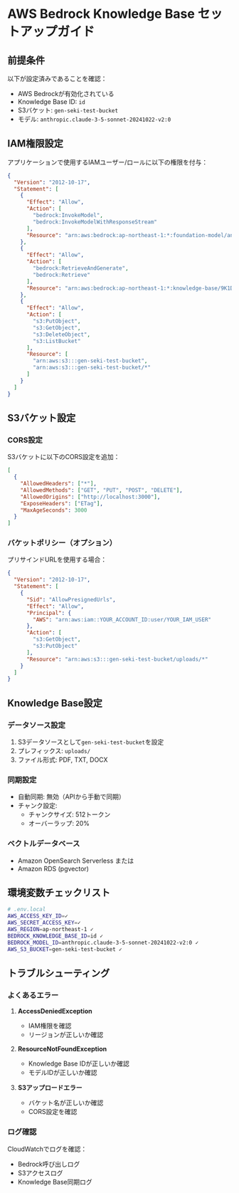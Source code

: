 # AWS Bedrock Knowledge Base セットアップガイド

## 前提条件

以下が設定済みであることを確認：
- AWS Bedrockが有効化されている
- Knowledge Base ID: `id`
- S3バケット: `gen-seki-test-bucket`
- モデル: `anthropic.claude-3-5-sonnet-20241022-v2:0`

## IAM権限設定

アプリケーションで使用するIAMユーザー/ロールに以下の権限を付与：

```json
{
  "Version": "2012-10-17",
  "Statement": [
    {
      "Effect": "Allow",
      "Action": [
        "bedrock:InvokeModel",
        "bedrock:InvokeModelWithResponseStream"
      ],
      "Resource": "arn:aws:bedrock:ap-northeast-1:*:foundation-model/anthropic.claude-3-5-sonnet-20241022-v2:0"
    },
    {
      "Effect": "Allow",
      "Action": [
        "bedrock:RetrieveAndGenerate",
        "bedrock:Retrieve"
      ],
      "Resource": "arn:aws:bedrock:ap-northeast-1:*:knowledge-base/9K1DDD57QP"
    },
    {
      "Effect": "Allow",
      "Action": [
        "s3:PutObject",
        "s3:GetObject",
        "s3:DeleteObject",
        "s3:ListBucket"
      ],
      "Resource": [
        "arn:aws:s3:::gen-seki-test-bucket",
        "arn:aws:s3:::gen-seki-test-bucket/*"
      ]
    }
  ]
}
```

## S3バケット設定

### CORS設定
S3バケットに以下のCORS設定を追加：

```json
[
  {
    "AllowedHeaders": ["*"],
    "AllowedMethods": ["GET", "PUT", "POST", "DELETE"],
    "AllowedOrigins": ["http://localhost:3000"],
    "ExposeHeaders": ["ETag"],
    "MaxAgeSeconds": 3000
  }
]
```

### バケットポリシー（オプション）
プリサインドURLを使用する場合：

```json
{
  "Version": "2012-10-17",
  "Statement": [
    {
      "Sid": "AllowPresignedUrls",
      "Effect": "Allow",
      "Principal": {
        "AWS": "arn:aws:iam::YOUR_ACCOUNT_ID:user/YOUR_IAM_USER"
      },
      "Action": [
        "s3:GetObject",
        "s3:PutObject"
      ],
      "Resource": "arn:aws:s3:::gen-seki-test-bucket/uploads/*"
    }
  ]
}
```

## Knowledge Base設定

### データソース設定
1. S3データソースとして`gen-seki-test-bucket`を設定
2. プレフィックス: `uploads/`
3. ファイル形式: PDF, TXT, DOCX

### 同期設定
- 自動同期: 無効（APIから手動で同期）
- チャンク設定:
  - チャンクサイズ: 512トークン
  - オーバーラップ: 20%

### ベクトルデータベース
- Amazon OpenSearch Serverless または
- Amazon RDS (pgvector)

## 環境変数チェックリスト

```bash
# .env.local
AWS_ACCESS_KEY_ID=✓
AWS_SECRET_ACCESS_KEY=✓
AWS_REGION=ap-northeast-1 ✓
BEDROCK_KNOWLEDGE_BASE_ID=id ✓
BEDROCK_MODEL_ID=anthropic.claude-3-5-sonnet-20241022-v2:0 ✓
AWS_S3_BUCKET=gen-seki-test-bucket ✓
```

## トラブルシューティング

### よくあるエラー

1. **AccessDeniedException**
   - IAM権限を確認
   - リージョンが正しいか確認

2. **ResourceNotFoundException**
   - Knowledge Base IDが正しいか確認
   - モデルIDが正しいか確認

3. **S3アップロードエラー**
   - バケット名が正しいか確認
   - CORS設定を確認

### ログ確認
CloudWatchでログを確認：
- Bedrock呼び出しログ
- S3アクセスログ
- Knowledge Base同期ログ